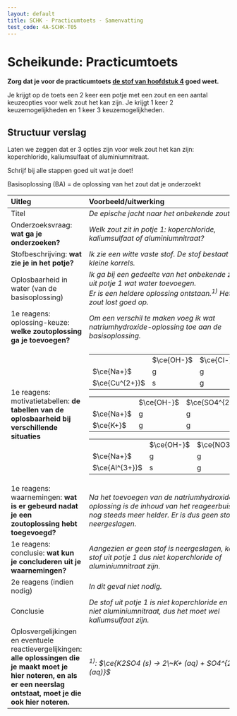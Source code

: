 ```yaml
---
layout: default
title: SCHK - Practicumtoets - Samenvatting
test_code: 4A-SCHK-T05
---
```


# Scheikunde: Practicumtoets

**Zorg dat je voor de practicumtoets [de stof van hoofdstuk 4](schk_h4) goed weet.**

Je krijgt op de toets een 2 keer een potje met een zout en een aantal keuzeopties voor welk zout het kan zijn. Je krijgt 1 keer 2 keuzemogelijkheden en 1 keer 3 keuzemogelijkheden.

## Structuur verslag

Laten we zeggen dat er 3 opties zijn voor welk zout het kan zijn: koperchloride, kaliumsulfaat of aluminiumnitraat.

Schrijf bij alle stappen goed uit wat je doet!

Basisoplossing (BA) = de oplossing van het zout dat je onderzoekt

| Uitleg                                                                                                                                                                         | Voorbeeld/uitwerking                                                                                                                                                                                                                                                                                                                                                                                                                                                                                                                 |
| :----------------------------------------------------------------------------------------------------------------------------------------------------------------------------- | :----------------------------------------------------------------------------------------------------------------------------------------------------------------------------------------------------------------------------------------------------------------------------------------------------------------------------------------------------------------------------------------------------------------------------------------------------------------------------------------------------------------------------------- |
| Titel                                                                                                                                                                          | *De epische jacht naar het onbekende zout*                                                                                                                                                                                                                                                                                                                                                                                                                                                                                           |
| Onderzoeksvraag: **wat ga je onderzoeken?**                                                                                                                                    | *Welk zout zit in potje 1: koperchloride, kaliumsulfaat of aluminiumnitraat?*                                                                                                                                                                                                                                                                                                                                                                                                                                                        |
| Stofbeschrijving: **wat zie je in het potje?**                                                                                                                                 | *Ik zie een witte vaste stof. De stof bestaat uit kleine korrels.*                                                                                                                                                                                                                                                                                                                                                                                                                                                                   |
| Oplosbaarheid in water (van de basisoplossing)                                                                                                                                 | *Ik ga bij een gedeelte van het onbekende zout uit potje 1 wat water toevoegen.<br>Er is een heldere oplossing ontstaan.<sup>1)</sup> Het zout lost goed op.*                                                                                                                                                                                                                                                                                                                                                                        |
| 1e reagens: oplossing-keuze: **welke zoutoplossing ga je toevoegen?**                                                                                                          | *Om een verschil te maken voeg ik wat natriumhydroxide-oplossing toe aan de basisoplossing.*                                                                                                                                                                                                                                                                                                                                                                                                                                         |
| 1e reagens: motivatietabellen: **de tabellen van de oplosbaarheid bij verschillende situaties**                                                                                | *<table><tr><td></td><td>$\ce{OH-}$</td><td>$\ce{Cl-}$</td></tr><tr><td>$\ce{Na+}$</td><td>g</td><td>g</td></tr><tr><td>$\ce{Cu^{2+}}$</td><td>s</td><td>g</td></tr></table><table><tr><td></td><td>$\ce{OH-}$</td><td>$\ce{SO4^{2-}}$</td></tr><tr><td>$\ce{Na+}$</td><td>g</td><td>g</td></tr><tr><td>$\ce{K+}$</td><td>g</td><td>g</td></tr></table><table><tr><td></td><td>$\ce{OH-}$</td><td>$\ce{NO3-}$</td></tr><tr><td>$\ce{Na+}$</td><td>g</td><td>g</td></tr><tr><td>$\ce{Al^{3+}}$</td><td>s</td><td>g</td></tr></table>* |
| 1e reagens: waarnemingen: **wat is er gebeurd nadat je een zoutoplossing hebt toegevoegd?**                                                                                    | *Na het toevoegen van de natriumhydroxide-oplossing is de inhoud van het reageerbuisje nog steeds meer helder. Er is dus geen stof neergeslagen.*                                                                                                                                                                                                                                                                                                                                                                                    |
| 1e reagens: conclusie: **wat kun je concluderen uit je waarnemingen?**                                                                                                         | *Aangezien er geen stof is neergeslagen, kan de stof uit potje 1 dus niet koperchloride of aluminiumnitraat zijn.*                                                                                                                                                                                                                                                                                                                                                                                                                   |
| 2e reagens (indien nodig)                                                                                                                                                      | *In dit geval niet nodig.*                                                                                                                                                                                                                                                                                                                                                                                                                                                                                                           |
| Conclusie                                                                                                                                                                      | *De stof uit potje 1 is niet koperchloride en ook niet aluminiumnitraat, dus het moet wel kaliumsulfaat zijn.*                                                                                                                                                                                                                                                                                                                                                                                                                       |
| Oplosvergelijkingen en eventuele reactievergelijkingen: **alle oplossingen die je maakt moet je hier noteren, en als er een neerslag ontstaat, moet je die ook hier noteren.** | *<sup>1)</sup>: $\ce{K2SO4 (s) -> 2\~K+ (aq) + SO4^{2-} (aq)}$*                                                                                                                                                                                                                                                                                                                                                                                                                                                                      |
